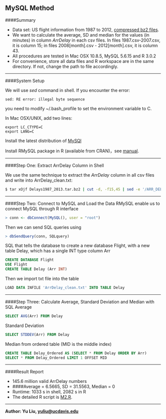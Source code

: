 MySQL Method
---------------------

####Summary
* Data set: US flight information from 1987 to 2012, [compressed bz2 files].
* We want to calculate the average, SD and median for the values (in minutes) in column *ArrDelay* in each csv files. In files 1987.csv-2007.csv, it is column 15; in files 2008[month].csv - 2012[month].csv, it is column 43.
* All procedures are tested in Mac OSX 10.8.5, MySQL 5.6.15 and R 3.0.2
* For convenience, store all data files and R workspace are in the same directory. If not, change the path to file accordingly.


---

####System Setup

We will use *sed* command in shell. If you encounter the error:
```
sed: RE error: illegal byte sequence
```
you need to modify ~/.bash_profile to set the environment variable to C.

In Mac OSX/UNIX, add two lines:
```
export LC_CTYPE=C 
export LANG=C
```
Install the latest distribution of [MySQl](http://dev.mysql.com/downloads/)

Install RMySQL package in R (available from CRAN)，see [manual](http://cran.r-project.org/web/packages/RMySQL/RMySQL.pdf).

----
####Step One: Extract ArrDelay Column in Shell

We use the same technique to extract the *ArrDelay* column in all csv files and write into ArrDelay_clean.txt:
```bash
$ tar xOjf Delays1987_2013.tar.bz2 | cut -d, -f15,45 | sed -e '/ARR_DEL15/d' -e 's/[^0-9.-]*//g' -e '/^$/d' -e 's/\.00// > ArrDelay_clean.txt' 
```
-----
####Step Two: Connect to MySQL and Load the Data
RMySQL enable us to connect MySQL through R interface
```R
> conn <- dbConnect(MySQL(), user = "root")
```
Then we can send SQL queries using
```R
> dbSendQuery(conn, SQLquery)
```
SQL that tells the database to create a new database Flight, with a new table Delay, which has a single INT type column Arr 
```SQL
CREATE DATABASE Flight
USE Flight
CREATE TABLE Delay (Arr INT)
```
Then we import txt file into the table
```SQL
LOAD DATA INFILE 'ArrDelay_clean.txt' INTO TABLE Delay
```

----
####Step Three: Calculate Average, Standard Deviation and Median with SQL
Average
```SQl
SELECT AVG(Arr) FROM Delay
```
Standard Deviation
```SQL
SELECT STDDEV(Arr) FROM Delay
```
Median from ordered table (MID is the middle index)
```SQL
CREATE TABLE Delay_Ordered AS (SELECT * FROM Delay ORDER BY Arr)
SELECT * FROM Delay_Ordered LIMIT 1 OFFSET MID
```
---
####Result Report
* 145.6 million valid ArrDelay numbers
* ####Average = 6.5665, SD = 31.5563, Median = 0
* Runtime: 1033 s in shell,  2082 s in R
* The detailed R script is [M2.R](https://github.com/eileenlyly/STA250HW1/blob/master/M2.R).

----
**Author: Yu Liu, [yuliu@ucdavis.edu](mailto:yuliu@ucdavis.edu)**

[compressed bz2 files]: http://eeyore.ucdavis.edu/stat250/Data/Airlines/Delays1987_2013.tar.bz2

    
